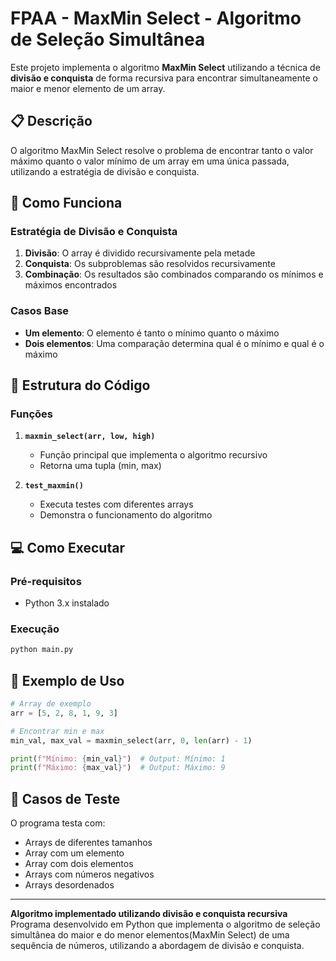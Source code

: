 # FPAA -  MaxMin Select - Algoritmo de Seleção Simultânea

Este projeto implementa o algoritmo **MaxMin Select** utilizando a técnica de **divisão e conquista** de forma recursiva para encontrar simultaneamente o maior e menor elemento de um array.

## 📋 Descrição

O algoritmo MaxMin Select resolve o problema de encontrar tanto o valor máximo quanto o valor mínimo de um array em uma única passada, utilizando a estratégia de divisão e conquista.

## 🚀 Como Funciona

### Estratégia de Divisão e Conquista

1. **Divisão**: O array é dividido recursivamente pela metade
2. **Conquista**: Os subproblemas são resolvidos recursivamente  
3. **Combinação**: Os resultados são combinados comparando os mínimos e máximos encontrados

### Casos Base

- **Um elemento**: O elemento é tanto o mínimo quanto o máximo
- **Dois elementos**: Uma comparação determina qual é o mínimo e qual é o máximo

## 🔧 Estrutura do Código

### Funções

1. **`maxmin_select(arr, low, high)`**
   - Função principal que implementa o algoritmo recursivo
   - Retorna uma tupla (min, max)

2. **`test_maxmin()`**
   - Executa testes com diferentes arrays
   - Demonstra o funcionamento do algoritmo

## 💻 Como Executar

### Pré-requisitos
- Python 3.x instalado

### Execução
```bash
python main.py
```

## 📝 Exemplo de Uso

```python
# Array de exemplo
arr = [5, 2, 8, 1, 9, 3]

# Encontrar min e max
min_val, max_val = maxmin_select(arr, 0, len(arr) - 1)

print(f"Mínimo: {min_val}")  # Output: Mínimo: 1
print(f"Máximo: {max_val}")  # Output: Máximo: 9
```

## 🎯 Casos de Teste

O programa testa com:
- Arrays de diferentes tamanhos
- Array com um elemento
- Array com dois elementos  
- Arrays com números negativos
- Arrays desordenados

---

**Algoritmo implementado utilizando divisão e conquista recursiva**
Programa desenvolvido em Python que implementa o algoritmo de seleção simultânea do maior e do menor elementos(MaxMin Select) de uma sequência de números, utilizando a abordagem de divisão e conquista. 
